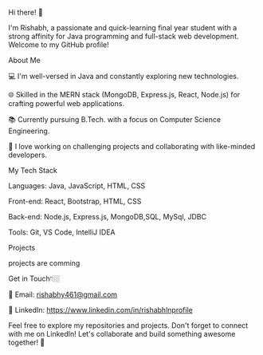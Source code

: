 Hi there! 👋

I'm Rishabh, a passionate and quick-learning final year student with a strong affinity for Java programming and full-stack web development. Welcome to my GitHub profile!



About Me

💻 I'm well-versed in Java and constantly exploring new technologies.

🌐 Skilled in the MERN stack (MongoDB, Express.js, React, Node.js) for crafting powerful web applications.

📚 Currently pursuing B.Tech. with a focus on Computer Science Engineering.

🚀 I love working on challenging projects and collaborating with like-minded developers.


My Tech Stack

Languages: Java, JavaScript, HTML, CSS

Front-end: React, Bootstrap, HTML, CSS

Back-end: Node.js, Express.js, MongoDB,SQL, MySql, JDBC

Tools: Git, VS Code, IntelliJ IDEA


Projects

projects are comming

Get in Touch👇🏼

📧 Email: rishabhy461@gmail.com

💼 LinkedIn: https://www.linkedin.com/in/rishabhlnprofile


Feel free to explore my repositories and projects. Don't forget to connect with me on LinkedIn! Let's collaborate and build something awesome together! 🚀





